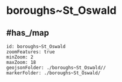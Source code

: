 # boroughs~St_Oswald

## #has_/map  



```leaflet
id: boroughs~St_Oswald
zoomFeatures: true 
minZoom: 2 
maxZoom: 18
geojsonFolder: ./boroughs~St_Oswald//
markerFolder: ./boroughs~St_Oswald/
```

